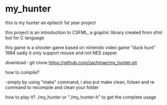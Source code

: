 # my_hunter
this is my hunter an epitech 1st year project

this project is an introduction to CSFML, a graphic library created from sfml but for C language

this game is a shooter game based on nintendo video game "duck hunt" 1984 sadly it only support mouse and not NES zapper

download : git clone https://github.com/zachmae/my_hunter.git

how to compile?

-simply by using "make" command, i also put make clean, fclean and re command to recompile and clean your folder

how to play it? ./my_hunter or "./my_hunter-h" to get the complete usage
